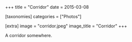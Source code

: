 +++
title = "Corridor"
date = 2015-03-08

[taxonomies]
categories = ["Photos"]

[extra]
image = "corridor.jpeg"
image_title = "Corridor"
+++

A corridor somewhere.
